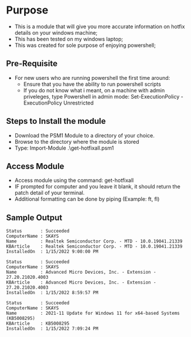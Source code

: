 # Purpose

- This is a module that will give you more accurate information on hotfix details on your windows machine;
- This has been tested on my windows laptop;
- This was created for sole purpose of enjoying powershell;

## Pre-Requisite

- For new users who are running powershell the first time around:
	- Ensure that you have the ability to run powershell scripts
	- If you do not know what i meant, on a machine with admin priveleges, type Powershell in admin mode: Set-ExecutionPolicy -ExecutionPolicy Unrestricted

## Steps to Install the module

- Download the PSM1 Module to a directory of your choice.
- Browse to the directory where the module is stored
- Type: Import-Module .\get-hotfixall.psm1

## Access Module

- Access module using the command: get-hotfixall
- IF prompted for computer and you leave it blank, it should return the patch detail of your terminal.
- Additional formatting can be done by piping (Example: ft, fl)

## Sample Output
	Status       : Succeeded
	ComputerName : SKAYS
	Name         : Realtek Semiconductor Corp. - MTD - 10.0.19041.21339
	KBArticle    : Realtek Semiconductor Corp. - MTD - 10.0.19041.21339
	InstalledOn  : 1/15/2022 9:00:00 PM

	Status       : Succeeded
	ComputerName : SKAYS
	Name         : Advanced Micro Devices, Inc. - Extension - 27.20.21020.4003
	KBArticle    : Advanced Micro Devices, Inc. - Extension - 27.20.21020.4003
	InstalledOn  : 1/15/2022 8:59:57 PM

	Status       : Succeeded
	ComputerName : SKAYS
	Name         : 2021-11 Update for Windows 11 for x64-based Systems (KB5008295)
	KBArticle    : KB5008295
	InstalledOn  : 1/15/2022 7:09:24 PM
